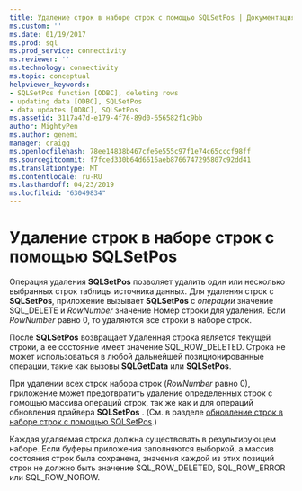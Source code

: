 ```yaml
---
title: Удаление строк в наборе строк с помощью SQLSetPos | Документация Майкрософт
ms.custom: ''
ms.date: 01/19/2017
ms.prod: sql
ms.prod_service: connectivity
ms.reviewer: ''
ms.technology: connectivity
ms.topic: conceptual
helpviewer_keywords:
- SQLSetPos function [ODBC], deleting rows
- updating data [ODBC], SQLSetPos
- data updates [ODBC], SQLSetPos
ms.assetid: 3117a47d-e179-4f76-89d0-656582f1c9bb
author: MightyPen
ms.author: genemi
manager: craigg
ms.openlocfilehash: 78ee14838b467cfe6e555c97f1e74c65cccf98ff
ms.sourcegitcommit: f7fced330b64d6616aeb8766747295807c92dd41
ms.translationtype: MT
ms.contentlocale: ru-RU
ms.lasthandoff: 04/23/2019
ms.locfileid: "63049834"
---
```

# <a name="deleting-rows-in-the-rowset-with-sqlsetpos"></a>Удаление строк в наборе строк с помощью SQLSetPos
Операция удаления **SQLSetPos** позволяет удалить один или несколько выбранных строк таблицы источника данных. Для удаления строк с **SQLSetPos**, приложение вызывает **SQLSetPos** с *операции* значение SQL_DELETE и *RowNumber* значение Номер строки для удаления. Если *RowNumber* равно 0, то удаляются все строки в наборе строк.  
  
 После **SQLSetPos** возвращает Удаленная строка является текущей строки, а ее состояние имеет значение SQL_ROW_DELETED. Строка не может использоваться в любой дальнейшей позиционированные операции, такие как вызовы **SQLGetData** или **SQLSetPos**.  
  
 При удалении всех строк набора строк (*RowNumber* равно 0), приложение может предотвратить удаление определенных строк с помощью массива операций строк, так же как и для операций обновления драйвера **SQLSetPos** . (См. в разделе [обновление строк в наборе строк с помощью SQLSetPos](../../../odbc/reference/develop-app/updating-rows-in-the-rowset-with-sqlsetpos.md).)  
  
 Каждая удаляемая строка должна существовать в результирующем наборе. Если буферы приложения заполняются выборкой, а массив состояния строк была сохранена, значения каждой из этих позиций строк не должно быть значение SQL_ROW_DELETED, SQL_ROW_ERROR или SQL_ROW_NOROW.
